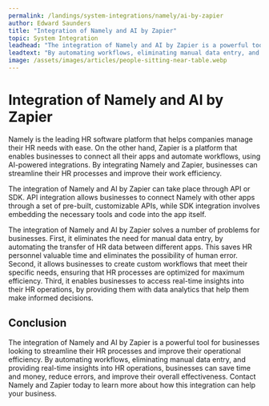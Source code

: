 ```yaml
---
permalink: /landings/system-integrations/namely/ai-by-zapier
author: Edward Saunders
title: "Integration of Namely and AI by Zapier"
topic: System Integration
leadhead: "The integration of Namely and AI by Zapier is a powerful tool for businesses looking to streamline their HR processes and improve their operational efficiency"
leadtext: "By automating workflows, eliminating manual data entry, and providing real-time insights into HR operations, businesses can save time and money, reduce errors, and improve their overall effectiveness. Contact Namely and Zapier today to learn more about how this integration can help your business."
image: /assets/images/articles/people-sitting-near-table.webp
---
```

<div class="arttext">
<h1>Integration of Namely and AI by Zapier</h1>

<p>Namely is the leading HR software platform that helps companies manage their HR needs with ease. On the other hand, Zapier is a platform that enables businesses to connect all their apps and automate workflows, using AI-powered integrations. By integrating Namely and Zapier, businesses can streamline their HR processes and improve their work efficiency.</p>

<p>The integration of Namely and AI by Zapier can take place through API or SDK. API integration allows businesses to connect Namely with other apps through a set of pre-built, customizable APIs, while SDK integration involves embedding the necessary tools and code into the app itself.</p>

<p>The integration of Namely and AI by Zapier solves a number of problems for businesses. First, it eliminates the need for manual data entry, by automating the transfer of HR data between different apps. This saves HR personnel valuable time and eliminates the possibility of human error. Second, it allows businesses to create custom workflows that meet their specific needs, ensuring that HR processes are optimized for maximum efficiency. Third, it enables businesses to access real-time insights into their HR operations, by providing them with data analytics that help them make informed decisions.</p>

<h2>Conclusion</h2>
<p>The integration of Namely and AI by Zapier is a powerful tool for businesses looking to streamline their HR processes and improve their operational efficiency. By automating workflows, eliminating manual data entry, and providing real-time insights into HR operations, businesses can save time and money, reduce errors, and improve their overall effectiveness. Contact Namely and Zapier today to learn more about how this integration can help your business.</p>

</div>